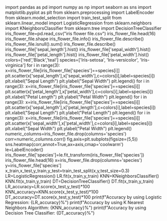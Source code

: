 import pandas as pd
import numpy as np
import seaborn as sns
import matplotlib.pyplot as plt
from sklearn.preprocessing import LabelEncoder 
from sklearn.model_selection import train_test_split
from sklearn.linear_model import LogisticRegression
from sklearn.neighbors import KNeighborsClassifier
from sklearn.tree import DecisionTreeClassifier
iris_flower_file=pd.read_csv("iris flower file.csv")
iris_flower_file.head(16)
iris_flower_file.shape
iris_flower_file.info()
iris_flower_file.describe()
iris_flower_file.isnull().sum()
iris_flower_file.describe()
iris_flower_file['sepal_length'].hist()
iris_flower_file['sepal_width'].hist()
iris_flower_file['petal_length'].hist()
iris_flower_file['petal_width'].hist()
colors=['red','Black','teal']
species=['Iris-setosa', 'Iris-versicolor', 'Iris-virginica']
for i in range(3):
    x=iris_flower_file[iris_flower_file['species']==species[i]]
    plt.scatter(x['sepal_length'],x['sepal_width'],c=colors[i],label=species[i])
plt.xlabel("Sepal Length")
plt.ylabel("Sepal Width")
plt.legend()
for i in range(3):
    x=iris_flower_file[iris_flower_file['species']==species[i]]
    plt.scatter(x['petal_length'],x['petal_width'],c=colors[i],label=species[i])
plt.xlabel("Petal Length")
plt.ylabel("Petal Width")
plt.legend()
for i in range(3):
    x=iris_flower_file[iris_flower_file['species']==species[i]]
    plt.scatter(x['sepal_length'],x['petal_length'],c=colors[i],label=species[i])
plt.xlabel("Sepal Length")
plt.ylabel("Petal Length")
plt.legend()
for i in range(3):
    x=iris_flower_file[iris_flower_file['species']==species[i]]
    plt.scatter(x['sepal_width'],x['petal_width'],c=colors[i],label=species[i])
plt.xlabel("Sepal Width")
plt.ylabel("Petal Width")
plt.legend()
numeric_columns=iris_flower_file.drop(columns='species')
corr=numeric_columns.corr()
fig,axis=plt.subplots(figsize=(5,5))
sns.heatmap(corr,annot=True,ax=axis,cmap='coolwarm')
le=LabelEncoder()
iris_flower_file['species']=le.fit_transform(iris_flower_file['species'])
iris_flower_file.head(16)
x=iris_flower_file.drop(columns='species')
y=iris_flower_file['species']
x_train,x_test,y_train,y_test=train_test_split(x,y,test_size=0.3)
LR=LogisticRegression()
LR.fit(x_train,y_train)
KNN=KNeighborsClassifier()
KNN.fit(x_train,y_train)
DT=DecisionTreeClassifier()
DT.fit(x_train,y_train)
LR_accuracy=LR.score(x_test,y_test)*100
KNN_accuracy=KNN.score(x_test,y_test)*100
DT_accuracy=DT.score(x_test,y_test)*100
print(f"Accuracy by using Logistic Regression: {LR_accuracy}%")
print(f"Accuracy by using K Nearest Neighbors Algorithm: {KNN_accuracy}%")
print(f"Accuracy by using Decision Tree Classifier: {DT_accuracy}%")
